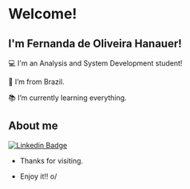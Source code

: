 # Welcome! 

## I'm Fernanda de Oliveira Hanauer!
 
:computer: I'm an Analysis and System Development student!

:house_with_garden: I’m from Brazil.

:books: I’m currently learning everything.


## About me

[![Linkedin Badge](https://img.shields.io/badge/-LinkedIn-blue?style=flat-square&logo=Linkedin&logoColor=white&link=https://www.linkedin.com/in/fernanda-hanauer/)](https://www.linkedin.com/in/fernanda-hanauer/)

- Thanks for visiting.

- Enjoy it!! o/
